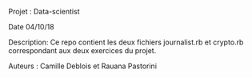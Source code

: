 Projet : Data-scientist

Date 04/10/18

Description: Ce repo contient les deux fichiers journalist.rb et crypto.rb correspondant aux deux exercices du projet.

Auteurs : Camille Deblois et Rauana Pastorini
